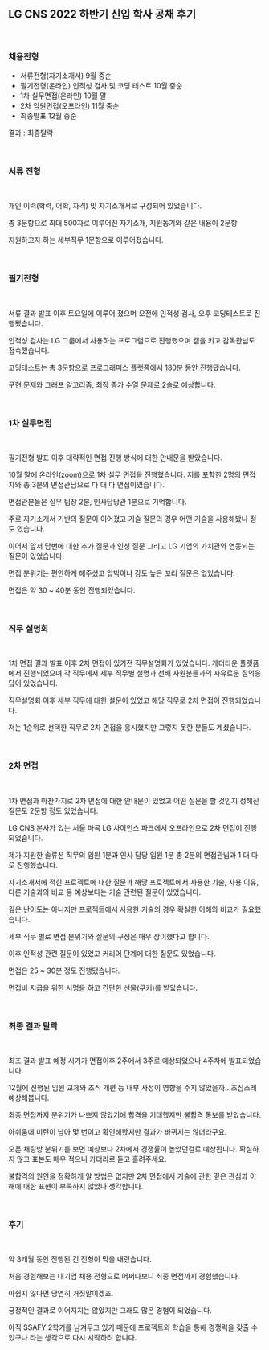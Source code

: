 ## LG CNS 2022 하반기 신입 학사 공채 후기

<br>

### 채용전형

- 서류전형(자기소개서) 9월 중순
- 필기전형(온라인) 인적성 검사 및 코딩 테스트 10월 중순
- 1차 실무면접(온라인) 10월 말
- 2차 임원면접(오프라인) 11월 중순
- 최종발표 12월 중순

결과 : 최종탈락

<br>

### 서류 전형

<br>

개인 이력(학력, 어학, 자격) 및 자기소개서로 구성되어 있었습니다.

총 3문항으로 최대 500자로 이루어진 자기소개, 지원동기와 같은 내용이 2문항

지원하고자 하는 세부직무 1문항으로 이루어졌습니다.

<br>

### 필기전형

<br>

서류 결과 발표 이후 토요일에 이루어 졌으며 오전에 인적성 검사, 오후 코딩테스트로 진행됐습니다.

인적성 검사는 LG 그룹에서 사용하는 프로그램으로 진행했으며 캠을 키고 감독관님도 접속했습니다.

코딩테스트는 총 3문항으로 프로그래머스 플랫폼에서 180분 동안 진행됐습니다.

구현 문제와 그래프 알고리즘, 최장 증가 수열 문제로 2솔로 예상합니다.

<br>

### 1차 실무면접

<br>

필기전형 발표 이후 대략적인 면접 진행 방식에 대한 안내문을 받았습니다.

10월 말에 온라인(zoom)으로 1차 실무 면접을 진행했습니다. 저를 포함한 2명의 면접자와 총 3분의 면접관님으로 다 대 다 면접이였습니다.

면접관분들은 실무 팀장 2분, 인사담당관 1분으로 기억합니다.

주로 자기소개서 기반의 질문이 이어졌고 기술 질문의 경우 어떤 기술을 사용해봤나 정도 였습니다.

이어서 앞서 답변에 대한 추가 질문과 인성 질문 그리고 LG 기업의 가치관와 연동되는 질문이 있었습니다.

면접 분위기는 편안하게 해주셨고 압박이나 강도 높은 꼬리 질문은 없었습니다.

면접은 약 30 ~ 40분 동안 진행되었습니다.

<br>

### 직무 설명회

<br>

1차 면접 결과 발표 이후 2차 면접이 있기전 직무설명회가 있었습니다. 게더타운 플랫폼에서 진행되었으며 각 직무에서 세부 직무별 설명과 선배 사원분들과의 자유로운 질의응답이 있었습니다.

직무설명회 이후 세부 직무에 대한 설문이 있었고 해당 직무로 2차 면접이 진행되었습니다.

저는 1순위로 선택한 직무로 2차 면접을 응시했지만 그렇지 못한 분들도 계셨습니다.

<br>

### 2차 면접

<br>

1차 면접과 마찬가지로 2차 면접에 대한 안내문이 있었고 어떤 질문을 할 것인지 정해진 질문도 2문항 정도 있었습니다.

LG CNS 본사가 있는 서울 마곡 LG 사이언스 파크에서 오프라인으로 2차 면접이 진행되었습니다.

제가 지원한 솔류션 직무의 임원 1분과 인사 담당 임원 1분 총 2분의 면접관님과 1 대 다 로 진행했습니다.

자기소개서에 적힌 프로젝트에 대한 질문과 해당 프로젝트에서 사용한 기술, 사용 이유, 다른 기술과의 비교 등 예상보다는 기술 관련된 질문이 있었습니다.

깊은 난이도는 아니지만 프로젝트에서 사용한 기술의 경우 확실한 이해와 비교가 필요했습니다.

세부 직무 별로 면접 분위기와 질문의 구성은 매우 상이했다고 합니다.

이후 인적성 관련 질문이 있었고 커리어 단계에 대한 질문도 있었습니다.

면접은 25 ~ 30분 정도 진행됐습니다.

면접비 지급을 위한 서명을 하고 간단한 선물(쿠키)를 받았습니다.

<br>

### 최종 결과 탈락

<br>

최초 결과 발표 예정 시기가 면접이후 2주에서 3주로 예상되었으나 4주차에 발표되었습니다.

12월에 진행된 임원 교체와 조직 개편 등 내부 사정이 영향을 주지 않았을까...조심스레 예상해봅니다.

최종 면접까지 분위기가 나쁘지 않았기에 합격을 기대했지만 불합격 통보를 받았습니다.

아쉬움에 미련이 남아 몇 번이고 확인해봤지만 결과가 바뀌지는 않더라구요.

오픈 채팅방 분위기를 보면 예상보다 2차에서 경쟁률이 높았던걸로 예상됩니다. 확실하지 않고 표본도 매우 적으니 카더라로 듣고 흘려주세요.

불합격의 원인을 정확하게 알 방법은 없지만 2차 면접에서 기술에 관한 깊은 관심과 이해에 대한 표현이 부족하지 않았나 생각합니다.

<br>

### 후기

<br>

약 3개월 동안 진행된 긴 전형이 막을 내렸습니다.

처음 경험해보는 대기업 채용 전형으로 어쩌다보니 최종 면접까지 경험했습니다.

아쉽지 않다면 당연히 거짓말이겠죠.

긍정적인 결과로 이어지지는 않았지만 그래도 많은 경험이 되었습니다.

아직 SSAFY 2학기를 남겨두고 있기 때문에 프로젝트와 학습을 통해 경쟁력을 갖출 수 있구나 라는 생각으로 다시 시작하려 합니다.
